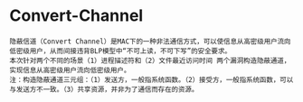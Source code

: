 # Convert-Channel
    隐蔽信道（Convert Channel）是MAC下的一种非法通信方式，可以使信息从高密级用户流向低密级用户，从而间接违背BLP模型中“不可上读，不可下写”的安全要求。  
    本次针对两个不同的场景（1）进程描述符和（2）文件最近访问时间 两个漏洞构造隐蔽通道，实现信息从高密级用户流向低密级用户。    
    注：构造隐蔽通道三元组：（1）发送方，一般指系统函数。（2）接受方，一般指系统函数，可以与发送方不一致。（3）共享资源，并非为了通信而存在的资源。  
